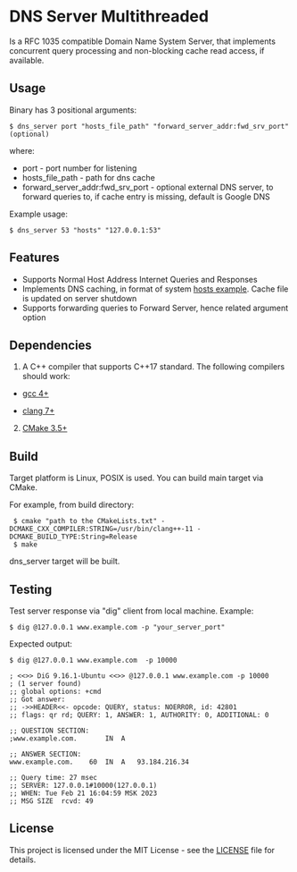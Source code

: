 # DNS Server Multithreaded
Is a RFC 1035 compatible Domain Name System Server, that implements concurrent query processing
and non-blocking cache read access, if available.
## Usage
Binary has 3 positional arguments:
```
$ dns_server port "hosts_file_path" "forward_server_addr:fwd_srv_port"(optional)
```
where:
 * port - port number for listening
 * hosts_file_path - path for dns cache 
 * forward_server_addr:fwd_srv_port - optional external DNS server, to forward queries to, 
 if cache entry is missing, default is Google DNS
 
Example usage:
```
$ dns_server 53 "hosts" "127.0.0.1:53"
```
## Features
 * Supports Normal Host Address Internet Queries and Responses
 * Implements DNS caching, in format of system [hosts example](hosts). Cache file is updated on server shutdown
 * Supports forwarding queries to Forward Server, hence related argument option

## Dependencies
1. A C++ compiler that supports C++17 standard.
The following compilers should work:

  * [gcc 4+](https://gcc.gnu.org/)

  * [clang 7+](https://clang.llvm.org/)

2. [CMake 3.5+](https://cmake.org/)
## Build
Target platform is Linux, POSIX is used. You can build main target via CMake.

For example, from build directory:
```
 $ cmake "path to the CMakeLists.txt" -DCMAKE_CXX_COMPILER:STRING=/usr/bin/clang++-11 -DCMAKE_BUILD_TYPE:String=Release
 $ make
```
dns_server target will be built.
## Testing
Test server response via "dig" client from local machine.
Example:
```
$ dig @127.0.0.1 www.example.com -p "your_server_port"
```
Expected output:
```
$ dig @127.0.0.1 www.example.com  -p 10000

; <<>> DiG 9.16.1-Ubuntu <<>> @127.0.0.1 www.example.com -p 10000
; (1 server found)
;; global options: +cmd
;; Got answer:
;; ->>HEADER<<- opcode: QUERY, status: NOERROR, id: 42801
;; flags: qr rd; QUERY: 1, ANSWER: 1, AUTHORITY: 0, ADDITIONAL: 0

;; QUESTION SECTION:
;www.example.com.		IN	A

;; ANSWER SECTION:
www.example.com.	60	IN	A	93.184.216.34

;; Query time: 27 msec
;; SERVER: 127.0.0.1#10000(127.0.0.1)
;; WHEN: Tue Feb 21 16:04:59 MSK 2023
;; MSG SIZE  rcvd: 49
```
## License
This project is licensed under the MIT License - see the [LICENSE](LICENSE) file for details.
